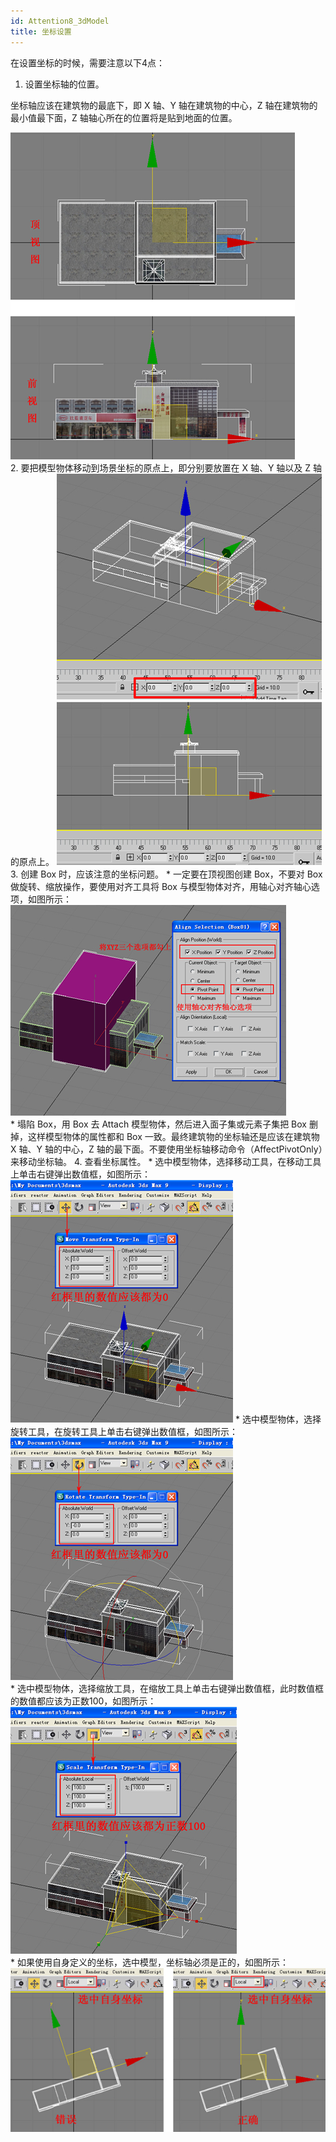 ```yaml
---
id: Attention8_3dModel
title: 坐标设置  
---  
```

在设置坐标的时候，需要注意以下4点：

  1. 设置坐标轴的位置。

坐标轴应该在建筑物的最底下，即 X 轴、Y 轴在建筑物的中心，Z 轴在建筑物的最小值最下面，Z 轴轴心所在的位置将是贴到地面的位置。

![](img/prjsetting1.png)  
  2. 要把模型物体移动到场景坐标的原点上，即分别要放置在 X 轴、Y 轴以及 Z 轴的原点上。   ![](img/prjsetting2.png)  
  3. 创建 Box 时，应该注意的坐标问题。 
    * 一定要在顶视图创建 Box，不要对 Box 做旋转、缩放操作，要使用对齐工具将 Box 与模型物体对齐，用轴心对齐轴心选项，如图所示：      ![](img/box1.png)   
    * 塌陷 Box，用 Box 去 Attach 模型物体，然后进入面子集或元素子集把 Box 删掉，这样模型物体的属性都和 Box 一致。最终建筑物的坐标轴还是应该在建筑物 X 轴、Y 轴的中心，Z 轴的最下面。不要使用坐标轴移动命令（AffectPivotOnly）来移动坐标轴。
  4. 查看坐标属性。 
    * 选中模型物体，选择移动工具，在移动工具上单击右键弹出数值框，如图所示：      
  ![](img/prjsetting3.png) 
    * 选中模型物体，选择旋转工具，在旋转工具上单击右键弹出数值框，如图所示：      
  ![](img/prjsetting4.png)  
    * 选中模型物体，选择缩放工具，在缩放工具上单击右键弹出数值框，此时数值框的数值都应该为正数100，如图所示：      
  ![](img/prjsetting5.png)   
    * 如果使用自身定义的坐标，选中模型，坐标轴必须是正的，如图所示：    
  ![](img/prjsetting6.png)   
  



